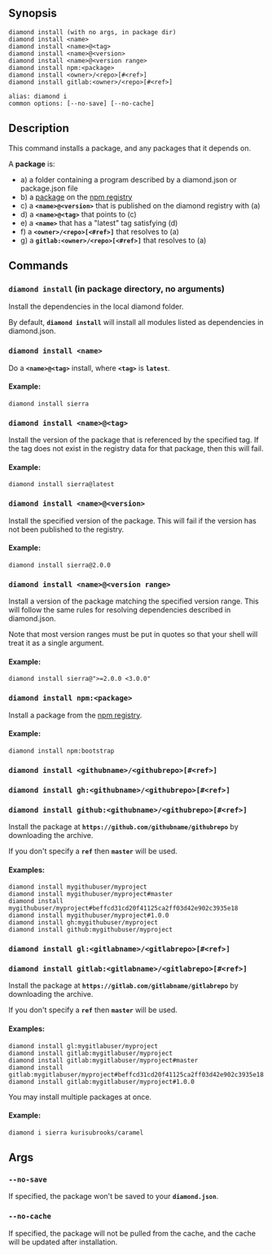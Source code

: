 ## Synopsis
```
diamond install (with no args, in package dir)
diamond install <name>
diamond install <name>@<tag>
diamond install <name>@<version>
diamond install <name>@<version range>
diamond install npm:<package>
diamond install <owner>/<repo>[#<ref>]
diamond install gitlab:<owner>/<repo>[#<ref>]

alias: diamond i
common options: [--no-save] [--no-cache]
```

## Description
This command installs a package, and any packages that it depends on.

A **package** is:

* a) a folder containing a program described by a diamond.json or package.json file
* b) a [package](https://docs.npmjs.com/how-npm-works/packages) on the [npm registry](https://docs.npmjs.com/misc/registry)
* c) a **`<name>@<version>`** that is published on the diamond registry with (a)
* d) a **`<name>@<tag>`** that points to (c)
* e) a **`<name>`** that has a "latest" tag satisfying (d)
* f) a **`<owner>/<repo>[<#ref>]`** that resolves to (a)
* g) a **`gitlab:<owner>/<repo>[<#ref>]`** that resolves to (a)

## Commands
### **`diamond install`** (in package directory, no arguments)

  Install the dependencies in the local diamond folder.

  By default, **`diamond install`** will install all modules listed as dependencies in diamond.json.



### **`diamond install <name>`**

  Do a **`<name>@<tag>`** install, where **`<tag>`** is **`latest`**.

  #### Example:
  ```
diamond install sierra
  ```


### **`diamond install <name>@<tag>`**

  Install the version of the package that is referenced by the specified tag. If the tag does not exist in the registry data for that package, then this will fail.

  #### Example:
  ```
diamond install sierra@latest
  ```



### **`diamond install <name>@<version>`**

  Install the specified version of the package. This will fail if the version has not been published to the registry.

  #### Example:
  ```
diamond install sierra@2.0.0
  ```



### **`diamond install <name>@<version range>`**

  Install a version of the package matching the specified version range. This will follow the same rules for resolving dependencies described in diamond.json.

  Note that most version ranges must be put in quotes so that your shell will treat it as a single argument.

  #### Example:
  ```
diamond install sierra@">=2.0.0 <3.0.0"
  ```



### **`diamond install npm:<package>`**
  
  Install a package from the [npm registry](https://docs.npmjs.com/misc/registry).

  #### Example:
```
diamond install npm:bootstrap
```


### **`diamond install <githubname>/<githubrepo>[#<ref>]`**

### **`diamond install gh:<githubname>/<githubrepo>[#<ref>]`**

### **`diamond install github:<githubname>/<githubrepo>[#<ref>]`**

  Install the package at **`https://github.com/githubname/githubrepo`** by downloading the archive.

  If you don't specify a **`ref`** then **`master`** will be used.

  #### Examples:
  ```
diamond install mygithubuser/myproject
diamond install mygithubuser/myproject#master
diamond install mygithubuser/myproject#beffcd31cd20f41125ca2ff03d42e902c3935e18
diamond install mygithubuser/myproject#1.0.0
diamond install gh:mygithubuser/myproject
diamond install github:mygithubuser/myproject
  ```



### **`diamond install gl:<gitlabname>/<gitlabrepo>[#<ref>]`**
### **`diamond install gitlab:<gitlabname>/<gitlabrepo>[#<ref>]`**

  Install the package at **`https://gitlab.com/gitlabname/gitlabrepo`** by downloading the archive.

  If you don't specify a **`ref`** then **`master`** will be used.

  #### Examples:
  ```
diamond install gl:mygitlabuser/myproject
diamond install gitlab:mygitlabuser/myproject
diamond install gitlab:mygitlabuser/myproject#master
diamond install gitlab:mygitlabuser/myproject#beffcd31cd20f41125ca2ff03d42e902c3935e18
diamond install gitlab:mygitlabuser/myproject#1.0.0
  ```

You may install multiple packages at once.

#### Example:
```
diamond i sierra kurisubrooks/caramel
```

## Args
### **`--no-save`**

  If specified, the package won't be saved to your **`diamond.json`**.



### **`--no-cache`**

  If specified, the package will not be pulled from the cache, and the cache will be updated after installation.